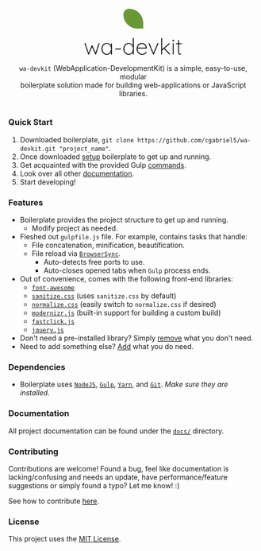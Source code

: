 <p align="center"><img src="/docs/brand/img/leaf-216.png?raw=true" alt="wa-devkit logo-leaf" width="8%"></p>
<p align="center"><img src="/docs/brand/img/text.png?raw=true" alt="wa-devkit logo-text" width="40%"></p>
<p align="center"><code>wa-devkit</code> (WebApplication-DevelopmentKit) is a simple, easy-to-use, modular<br>boilerplate solution made for building web-applications or JavaScript libraries.</p>
<h1></h1>

### Quick Start
1. Downloaded boilerplate, `git clone https://github.com/cgabriel5/wa-devkit.git "project_name"`.
2. Once downloaded [setup](/docs/setup.md) boilerplate to get up and running.
3. Get acquainted with the provided Gulp [commands](/docs/commands.md).
4. Look over all other [documentation](/docs/).
5. Start developing! 

### Features

- Boilerplate provides the project structure to get up and running.
	- Modify project as needed.
- Fleshed out `gulpfile.js` file. For example, contains tasks that handle:
	- File concatenation, minification, beautification.
	- File reload via [`BrowserSync`](https://www.browsersync.io/).
		- Auto-detects free ports to use.
		- Auto-closes opened tabs when `Gulp` process ends.
- Out of convenience, comes with the following front-end libraries:
	- [`font-awesome`](http://fontawesome.io/)
	- [`sanitize.css`](https://jonathantneal.github.io/sanitize.css/) (uses `sanitize.css` by default)
	- [`normalize.css`](http://necolas.github.io/normalize.css/) (easily switch to `normalize.css` if desired)
	- [`modernizr.js`](https://modernizr.com/) (built-in support for building a custom build)
	- [`fastclick.js`](https://labs.ft.com/fastclick/)
	- [`jquery.js`](https://jquery.com/)
- Don't need a pre-installed library? Simply [remove](/docs/vendor/remove.md) what you don't need.
- Need to add something else? [Add](/docs/vendor/add.md) what you do need.

### Dependencies

- Boilerplate uses [`NodeJS`](https://nodejs.org/en/), [`Gulp`](https://gulpjs.com/), [`Yarn`](https://yarnpkg.com/en/), and [`Git`](https://git-scm.com/). *Make sure they are installed*.

### Documentation

All project documentation can be found under the [`docs/`](/docs/) directory.

### Contributing

Contributions are welcome! Found a bug, feel like documentation is lacking/confusing and needs an update, have performance/feature suggestions or simply found a typo? Let me know! :)

See how to contribute [here](/CONTRIBUTING.md).

### License

This project uses the [MIT License](/LICENSE.txt).
